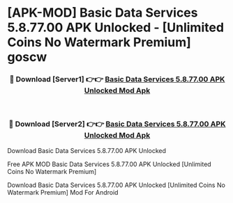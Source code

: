 # [APK-MOD] Basic Data Services 5.8.77.00 APK Unlocked - [Unlimited Coins No Watermark Premium] goscw



<div align="center">
<h3>🔴 Download [Server1] 👉👉 <a href="https://momento.my/?title=Basic_Data_Services_5.8.77.00_APK_Unlocked">Basic Data Services 5.8.77.00 APK Unlocked Mod Apk</a></h3><br>

<h3>🔴 Download [Server2] 👉👉 <a href="https://momento.my/?title=Basic_Data_Services_5.8.77.00_APK_Unlocked">Basic Data Services 5.8.77.00 APK Unlocked Mod Apk</a></h3>
</div>



Download Basic Data Services 5.8.77.00 APK Unlocked 

Free APK MOD Basic Data Services 5.8.77.00 APK Unlocked [Unlimited Coins No Watermark Premium]

Download Basic Data Services 5.8.77.00 APK Unlocked [Unlimited Coins No Watermark Premium] Mod For Android
